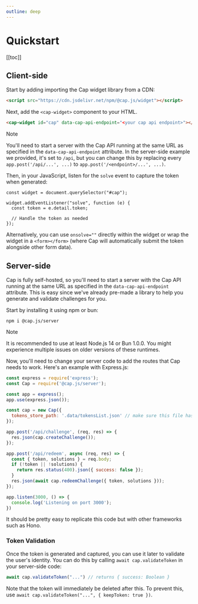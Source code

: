 ```yaml
---
outline: deep
---
```


# Quickstart
[[toc]]

## Client-side

Start by adding importing the Cap widget library from a CDN:

```html
<script src="https://cdn.jsdelivr.net/npm/@cap.js/widget"></script>
```

Next, add the `<cap-widget>` component to your HTML.

```html
<cap-widget id="cap" data-cap-api-endpoint="<your cap api endpoint>"></cap-widget>
```

> [!NOTE]
> You'll need to start a server with the Cap API running at the same URL as specified in the `data-cap-api-endpoint` attribute.
> In the server-side example we provided, it's set to `/api`, but you can change this by replacing every `app.post('/api/...', ...)` to `app.post('/<endpoint>/...', ...)`.


Then, in your JavaScript, listen for the `solve` event to capture the token when generated:

```js{3}
const widget = document.querySelector("#cap");

widget.addEventListener("solve", function (e) { 
  const token = e.detail.token;
  
  // Handle the token as needed
});
```

Alternatively, you can use `onsolve=""` directly within the widget or wrap the widget in a `<form></form>` (where Cap will automatically submit the token alongside other form data).

## Server-side
Cap is fully self-hosted, so you'll need to start a server with the Cap API running at the same URL as specified in the `data-cap-api-endpoint` attribute. This is easy since we've already pre-made a library to help you generate and validate challenges for you.

Start by installing it using npm or bun:

```
npm i @cap.js/server
```

> [!NOTE]
> It is recommended to use at least Node.js 14 or Bun 1.0.0. You might experience multiple issues on older versions of these runtimes.

Now, you'll need to change your server code to add the routes that Cap needs to work. Here's an example with Express.js:

```js
const express = require('express');
const Cap = require('@cap.js/server');

const app = express();
app.use(express.json());

const cap = new Cap({
  tokens_store_path: '.data/tokensList.json' // make sure this file has already been created and added to your gitignore
});

app.post('/api/challenge', (req, res) => {
  res.json(cap.createChallenge());
});

app.post('/api/redeem', async (req, res) => {
  const { token, solutions } = req.body;
  if (!token || !solutions) {
    return res.status(400).json({ success: false });
  }
  res.json(await cap.redeemChallenge({ token, solutions }));
});

app.listen(3000, () => {
  console.log('Listening on port 3000');
})
```

It should be pretty easy to replicate this code but with other frameworks such as Hono.

### Token Validation

Once the token is generated and captured, you can use it later to validate the user's identity. You can do this by calling `await cap.validateToken` in your server-side code:

```js
await cap.validateToken("...") // returns { success: Boolean }
```

Note that the token will immediately be deleted after this. To prevent this, use `await cap.validateToken("...", { keepToken: true })`.